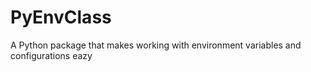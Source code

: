# PyEnvClass
A Python package that makes working with environment variables and configurations eazy

